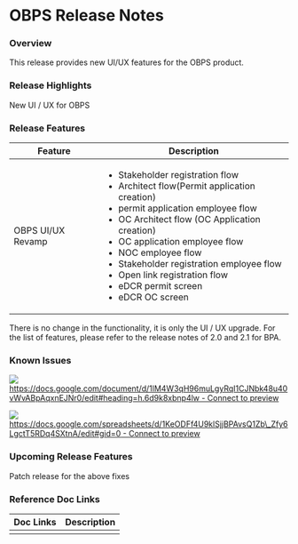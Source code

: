 # OBPS Release Notes

### Overview <a href="#overview" id="overview"></a>

This release provides new UI/UX features for the OBPS product.

### Release Highlights <a href="#release-highlights" id="release-highlights"></a>

New UI / UX for OBPS

### Release Features <a href="#release-features" id="release-features"></a>

&#x20;

| **Feature**       | **Description**                                                                                                                                                                                                                                                                                                                                                                                      |
| ----------------- | ---------------------------------------------------------------------------------------------------------------------------------------------------------------------------------------------------------------------------------------------------------------------------------------------------------------------------------------------------------------------------------------------------- |
| OBPS UI/UX Revamp | <ul><li>Stakeholder registration flow</li><li>Architect flow(Permit application creation)</li><li>permit application employee flow</li><li>OC Architect flow (OC Application creation)</li><li>OC application employee flow</li><li>NOC employee flow</li><li>Stakeholder registration employee flow</li><li>Open link registration flow</li><li>eDCR permit screen</li><li>eDCR OC screen</li></ul> |

&#x20;

There is no change in the functionality, it is only the UI / UX upgrade. For the list of features, please refer to the release notes of 2.0 and 2.1 for BPA.

### Known Issues <a href="#known-issues" id="known-issues"></a>

[![](https://developers.google.com/drive/images/drive\_icon.png)https://docs.google.com/document/d/1lM4W3qH96muLgyRqI1CJNbk48u40vWvABpAqxnEJNr0/edit#heading=h.6d9k8xbnp4lw - Connect to preview](https://docs.google.com/document/d/1lM4W3qH96muLgyRqI1CJNbk48u40vWvABpAqxnEJNr0/edit#heading=h.6d9k8xbnp4lw)

[![](https://developers.google.com/drive/images/drive\_icon.png)https://docs.google.com/spreadsheets/d/1KeODFf4U9klSjjBPAvsQ1Zb\_Zfy6LgctT5RDq4SXtnA/edit#gid=0 - Connect to preview](https://docs.google.com/spreadsheets/d/1KeODFf4U9klSjjBPAvsQ1Zb\_Zfy6LgctT5RDq4SXtnA/edit#gid=0)

### Upcoming Release Features <a href="#upcoming-release-features" id="upcoming-release-features"></a>

&#x20;Patch release for the above fixes

### Reference Doc Links <a href="#reference-doc-links" id="reference-doc-links"></a>

| **Doc Links** | **Description** |
| ------------- | --------------- |
|               |                 |

